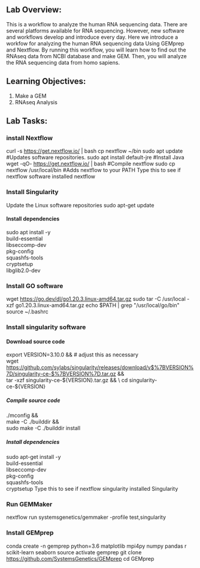 ## Lab Overview: 
This is a workflow to analyze the human RNA sequencing data. There are several platforms available for RNA sequencing. However, new software and workflows develop and introduce every day. Here we introduce a workfow for analyzing the human RNA sequencing data Using GEMprep and Nextflow. By running this workflow, you will learn how to find out the RNAseq data from NCBI database and make GEM. Then, you will analyze the RNA sequencing data from homo sapiens.

## Learning Objectives:

1. Make a GEM
2. RNAseq Analysis

## Lab Tasks:

### install Nextflow

curl -s https://get.nextflow.io/ | bash
cp nextflow ~/bin
sudo apt update #Updates software repositories.
sudo apt install default-jre #Install Java
wget -qO- https://get.nextflow.io/ | bash #Compile nextflow
sudo cp nextflow /usr/local/bin #Adds nextflow to your PATH
Type this to see if nextflow software installed
nextflow

### Install Singularity

Update the Linux software repositories
sudo apt-get update
#### Install dependencies
sudo apt install -y \
build-essential \
libseccomp-dev \
pkg-config \
squashfs-tools \
cryptsetup \
libglib2.0-dev

### Install GO software

wget https://go.dev/dl/go1.20.3.linux-amd64.tar.gz
sudo tar -C /usr/local -xzf go1.20.3.linux-amd64.tar.gz
echo $PATH | grep "/usr/local/go/bin"
source ~/.bashrc

### Install singularity software

#### Download source code
export VERSION=3.10.0 && # adjust this as necessary \
wget https://github.com/sylabs/singularity/releases/download/v$%7BVERSION%7D/singularity-ce-$%7BVERSION%7D.tar.gz && \
tar -xzf singularity-ce-${VERSION}.tar.gz && \
cd singularity-ce-${VERSION}
##### Compile source code
./mconfig && \
make -C ./builddir && \
sudo make -C ./builddir install
##### Install dependencies
sudo apt-get install -y \
build-essential \
libseccomp-dev \
pkg-config \
squashfs-tools \
cryptsetup
Type this to see if nextflow singularity installed
Singularity

### Run GEMMaker

nextflow run systemsgenetics/gemmaker -profile test,singularity

### Install GEMprep

conda create -n gemprep python=3.6 matplotlib mpi4py numpy pandas r scikit-learn seaborn
source activate gemprep
git clone https://github.com/SystemsGenetics/GEMprep
cd GEMprep 
